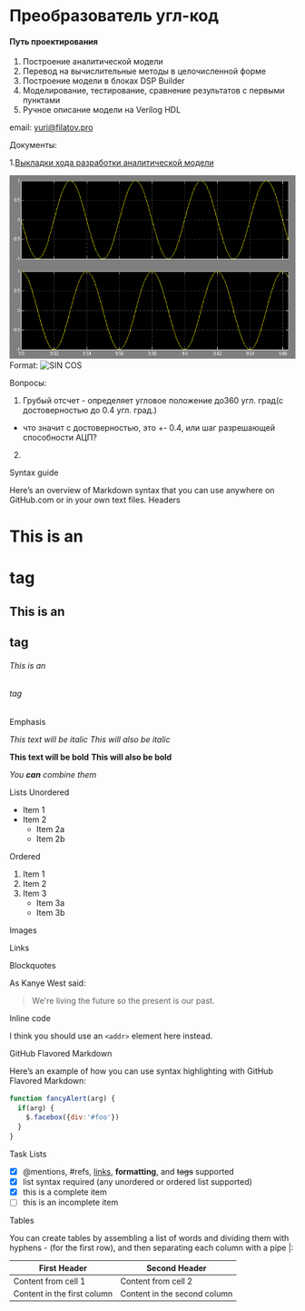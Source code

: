 Преобразователь угл-код
==============

#### Путь проектирования  

1. Построение аналитической модели
2. Перевод на вычислительные методы  в целочисленной форме 
3. Построение модели в блоках DSP Builder 
4. Моделирование, тестирование, сравнение результатов с первыми пунктами
5. Ручное описание модели на Verilog HDL

email:  yuri@filatov.pro

Документы:

1.[Выкладки хода разработки аналитической модели](https://github.com/bismark09/angleconverter/blob/master/developmentModelKPU.md)

![SIN COS](/images/sincos.PNG)
Format: ![SIN COS](url)


Вопросы:
1. Грубый отсчет - определяет угловое положение до360 угл. град(с достоверностью до 0.4 угл. град.) 
- что значит с достоверностью, это +- 0.4, или  шаг разрешающей способности АЦП?

2. 







Syntax guide

Here’s an overview of Markdown syntax that you can use anywhere on GitHub.com or in your own text files.
Headers

# This is an <h1> tag
## This is an <h2> tag
###### This is an <h6> tag

Emphasis

*This text will be italic*
_This will also be italic_

**This text will be bold**
__This will also be bold__

*You **can** combine them*

Lists
Unordered

* Item 1
* Item 2
  * Item 2a
  * Item 2b

Ordered

1. Item 1
2. Item 2
3. Item 3
   * Item 3a
   * Item 3b

Images



Links




Blockquotes

As Kanye West said:

> We're living the future so
> the present is our past.

Inline code

I think you should use an
`<addr>` element here instead.

GitHub Flavored Markdown


Here’s an example of how you can use syntax highlighting with GitHub Flavored Markdown:

```javascript
function fancyAlert(arg) {
  if(arg) {
    $.facebox({div:'#foo'})
  }
}
```


Task Lists

- [x] @mentions, #refs, [links](), **formatting**, and <del>tags</del> supported
- [x] list syntax required (any unordered or ordered list supported)
- [x] this is a complete item
- [ ] this is an incomplete item

Tables

You can create tables by assembling a list of words and dividing them with hyphens - (for the first row), and then separating each column with a pipe |:

First Header | Second Header
------------ | -------------
Content from cell 1 | Content from cell 2
Content in the first column | Content in the second column

